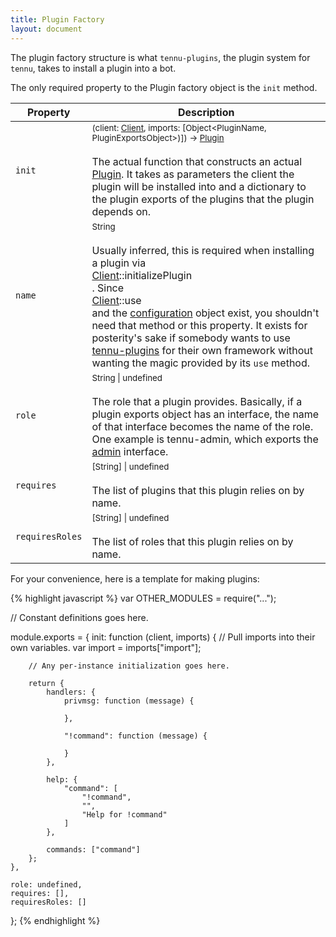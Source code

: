 ```yaml
---
title: Plugin Factory
layout: document
---
```


The plugin factory structure is what `tennu-plugins`, the plugin system for `tennu`, takes to install a plugin into a bot.

The only required property to the Plugin factory object is the `init` method.

| Property | Description |
| -------- | ----------- |
| `init`  | <small>(client: [Client](client), imports: \[Object<PluginName, PluginExportsObject>)]) -> [Plugin](plugin)</small> <br><br> The actual function that constructs an actual [Plugin](plugin). It takes as parameters the client the plugin will be installed into and a dictionary to the plugin exports of the plugins that the plugin depends on. |
| `name` | <small>String</small> <br><br> Usually inferred, this is required when installing a plugin via <div class="code">[Client](client)::initializePlugin</div>. Since <div class="code">[Client](client)::use</div> and the [configuration](configuration) object exist, you shouldn't need that method or this property. It exists for posterity's sake if somebody wants to use <a href="https://github.com/tennu/tennu-plugins">tennu-plugins</a> for their own framework without wanting the magic provided by its `use` method. |
| `role` | <small>String \| undefined</small> <br><br> The role that a plugin provides. Basically, if a plugin exports object has an interface, the name of that interface becomes the name of the role. One example is tennu-admin, which exports the [admin](admin) interface. |
| `requires` | <small>\[String] \| undefined</small> <br><br> The list of plugins that this plugin relies on by name. |
| `requiresRoles` | <small>\[String] \| undefined</small> <br><br> The list of roles that this plugin relies on by name. |

For your convenience, here is a template for making plugins:

{% highlight javascript %}
var OTHER_MODULES = require("...");

// Constant definitions goes here.

module.exports = {
    init: function (client, imports) {
        // Pull imports into their own variables.
        var import = imports["import"];

        // Any per-instance initialization goes here.

        return {
            handlers: {
                privmsg: function (message) {

                },

                "!command": function (message) {

                }
            },

            help: {
                "command": [
                    "!command",
                    "",
                    "Help for !command"
                ]
            },

            commands: ["command"]
        };
    },

    role: undefined,
    requires: [],
    requiresRoles: []
};
{% endhighlight %}